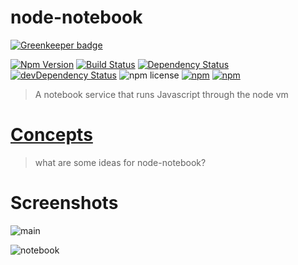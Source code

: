 # node-notebook

[![Greenkeeper badge](https://badges.greenkeeper.io/gabrielcsapo/node-notebook.svg)](https://greenkeeper.io/)

[![Npm Version](https://img.shields.io/npm/v/node-notebook.svg)](https://www.npmjs.com/package/node-notebook)
[![Build Status](https://travis-ci.org/gabrielcsapo/node-notebook.svg?branch=master)](https://travis-ci.org/gabrielcsapo/node-notebook)
[![Dependency Status](https://starbuck.gabrielcsapo.com/badge/github/gabrielcsapo/node-notebook/status.svg)](https://starbuck.gabrielcsapo.com/github/gabrielcsapo/node-notebook)
[![devDependency Status](https://starbuck.gabrielcsapo.com/badge/github/gabrielcsapo/node-notebook/dev-status.svg)](https://starbuck.gabrielcsapo.com/github/gabrielcsapo/node-notebook#info=devDependencies)
![npm license](https://img.shields.io/npm/l/node-notebook.svg)
[![npm](https://img.shields.io/npm/dt/node-notebook.svg)]()
[![npm](https://img.shields.io/npm/dm/node-notebook.svg)]()

> A notebook service that runs Javascript through the node vm

# [Concepts](CONCEPTS.md)

> what are some ideas for node-notebook?

# Screenshots

![main](./screenshots/main.png)

![notebook](./screenshots/notebook.png)
